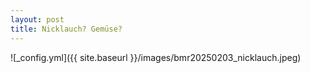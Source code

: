 ```yaml
---
layout: post
title: Nicklauch? Gemüse?
---
```


![_config.yml]({{ site.baseurl }}/images/bmr20250203_nicklauch.jpeg)
